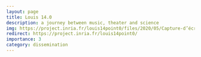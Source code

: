 ```yaml
---
layout: page
title: Louis 14.0
description: a journey between music, theater and science
img: https://project.inria.fr/louis14point0/files/2020/05/Capture-d’écran-2020-05-07-à-15.00.42-150x150.png
redirect: https://project.inria.fr/louis14point0/
importance: 3
category: dissemination
---
```

